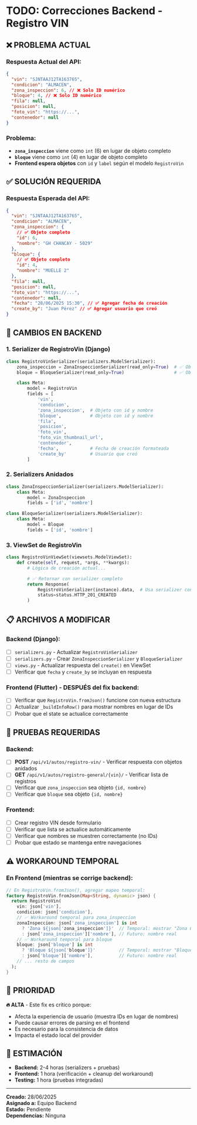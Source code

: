 # TODO: Correcciones Backend - Registro VIN

## ❌ PROBLEMA ACTUAL

### Respuesta Actual del API:

```json
{
  "vin": "SJNTAAJ12TA163765",
  "condicion": "ALMACEN",
  "zona_inspeccion": 6, // ❌ Solo ID numérico
  "bloque": 4, // ❌ Solo ID numérico
  "fila": null,
  "posicion": null,
  "foto_vin": "https://...",
  "contenedor": null
}
```

### Problema:

- **`zona_inspeccion`** viene como `int` (6) en lugar de objeto completo
- **`bloque`** viene como `int` (4) en lugar de objeto completo
- **Frontend espera objetos** con `id` y `label` según el modelo `RegistroVin`

## ✅ SOLUCIÓN REQUERIDA

### Respuesta Esperada del API:

```json
{
  "vin": "SJNTAAJ12TA163765",
  "condicion": "ALMACEN",
  "zona_inspeccion": {
    // ✅ Objeto completo
    "id": 6,
    "nombre": "GH CHANCAY - 5029"
  },
  "bloque": {
    // ✅ Objeto completo
    "id": 4,
    "nombre": "MUELLE 2"
  },
  "fila": null,
  "posicion": null,
  "foto_vin": "https://...",
  "contenedor": null,
  "fecha": "28/06/2025 15:30", // ✅ Agregar fecha de creación
  "create_by": "Juan Pérez" // ✅ Agregar usuario que creó
}
```

## 🔧 CAMBIOS EN BACKEND

### 1. Serializer de RegistroVin (Django)

```python
class RegistroVinSerializer(serializers.ModelSerializer):
    zona_inspeccion = ZonaInspeccionSerializer(read_only=True)  # ✅ Objeto completo
    bloque = BloqueSerializer(read_only=True)                   # ✅ Objeto completo

    class Meta:
        model = RegistroVin
        fields = [
            'vin',
            'condicion',
            'zona_inspeccion',  # Objeto con id y nombre
            'bloque',           # Objeto con id y nombre
            'fila',
            'posicion',
            'foto_vin',
            'foto_vin_thumbnail_url',
            'contenedor',
            'fecha',            # Fecha de creación formateada
            'create_by'         # Usuario que creó
        ]
```

### 2. Serializers Anidados

```python
class ZonaInspeccionSerializer(serializers.ModelSerializer):
    class Meta:
        model = ZonaInspeccion
        fields = ['id', 'nombre']

class BloqueSerializer(serializers.ModelSerializer):
    class Meta:
        model = Bloque
        fields = ['id', 'nombre']
```

### 3. ViewSet de RegistroVin

```python
class RegistroVinViewSet(viewsets.ModelViewSet):
    def create(self, request, *args, **kwargs):
        # Lógica de creación actual...

        # ✅ Retornar con serializer completo
        return Response(
            RegistroVinSerializer(instance).data,  # Usa serializer con objetos anidados
            status=status.HTTP_201_CREATED
        )
```

## 📋 ARCHIVOS A MODIFICAR

### Backend (Django):

- [ ] `serializers.py` - Actualizar `RegistroVinSerializer`
- [ ] `serializers.py` - Crear `ZonaInspeccionSerializer` y `BloqueSerializer`
- [ ] `views.py` - Actualizar respuesta del `create()` en ViewSet
- [ ] Verificar que `fecha` y `create_by` se incluyan en respuesta

### Frontend (Flutter) - DESPUÉS del fix backend:

- [ ] Verificar que `RegistroVin.fromJson()` funcione con nueva estructura
- [ ] Actualizar `_buildInfoRow()` para mostrar nombres en lugar de IDs
- [ ] Probar que el state se actualice correctamente

## 🧪 PRUEBAS REQUERIDAS

### Backend:

- [ ] **POST** `/api/v1/autos/registro-vin/` - Verificar respuesta con objetos anidados
- [ ] **GET** `/api/v1/autos/registro-general/{vin}/` - Verificar lista de registros
- [ ] Verificar que `zona_inspeccion` sea objeto `{id, nombre}`
- [ ] Verificar que `bloque` sea objeto `{id, nombre}`

### Frontend:

- [ ] Crear registro VIN desde formulario
- [ ] Verificar que lista se actualice automáticamente
- [ ] Verificar que nombres se muestren correctamente (no IDs)
- [ ] Probar que estado se mantenga entre navegaciones

## ⚠️ WORKAROUND TEMPORAL

### En Frontend (mientras se corrige backend):

```dart
// En RegistroVin.fromJson(), agregar mapeo temporal:
factory RegistroVin.fromJson(Map<String, dynamic> json) {
  return RegistroVin(
    vin: json['vin'],
    condicion: json['condicion'],
    // ✅ Workaround temporal para zona_inspeccion
    zonaInspeccion: json['zona_inspeccion'] is int
      ? 'Zona ${json['zona_inspeccion']}'  // Temporal: mostrar "Zona 6"
      : json['zona_inspeccion']['nombre'], // Futuro: nombre real
    // ✅ Workaround temporal para bloque
    bloque: json['bloque'] is int
      ? 'Bloque ${json['bloque']}'         // Temporal: mostrar "Bloque 4"
      : json['bloque']['nombre'],          // Futuro: nombre real
    // ... resto de campos
  );
}
```

## 🎯 PRIORIDAD

**🔥 ALTA** - Este fix es crítico porque:

- Afecta la experiencia de usuario (muestra IDs en lugar de nombres)
- Puede causar errores de parsing en el frontend
- Es necesario para la consistencia de datos
- Impacta el estado local del provider

## 📅 ESTIMACIÓN

- **Backend:** 2-4 horas (serializers + pruebas)
- **Frontend:** 1 hora (verificación + cleanup del workaround)
- **Testing:** 1 hora (pruebas integradas)

---

**Creado:** 28/06/2025  
**Asignado a:** Equipo Backend  
**Estado:** Pendiente  
**Dependencias:** Ninguna
